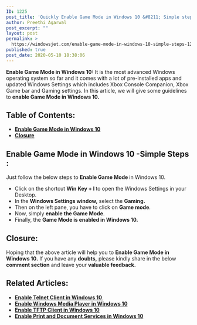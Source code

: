 ```yaml
---
ID: 1225
post_title: 'Quickly Enable Game Mode in Windows 10 &#8211; Simple steps!!'
author: Preethi Agarwal
post_excerpt: ""
layout: post
permalink: >
  https://windowsjet.com/enable-game-mode-in-windows-10-simple-steps-1225/
published: true
post_date: 2020-05-10 18:38:06
---
```

<strong><span class="dropcap dropcap1">E</span>nable Game Mode in Windows 10:</strong> It is the most advanced Windows operating system so far and it comes with a lot of pre-installed apps and updated Windows Settings which includes Xbox Console Companion, Xbox Game bar and Gaming settings. In this article, we will give some guidelines to <strong>enable Game Mode in Windows 10.</strong>
<h2>Table of Contents:</h2>
<ul>
 	<li><a href="#1"><strong>Enable Game Mode in Windows 10</strong></a></li>
 	<li><a href="#2"><strong>Closure</strong></a></li>
</ul>
<h2>Enable Game Mode in Windows 10 -Simple Steps :</h2>
Just follow the below steps to <strong>Enable Game Mode</strong><strong> </strong>in Windows 10.
<ul>
 	<li>Click on the shortcut <span class="su-label su-label-type-black"><strong>Win Key + I </strong>to open the Windows Settings in your Desktop.</span></li>
 	<li>In the <span class="su-label su-label-type-black"><strong>Windows Settings window,</strong> select the </span><strong>Gaming.</strong></li>
 	<li>Then on the left pane, you have to click on <strong>Game mode</strong>.</li>
 	<li>Now, simply <strong>enable the Game Mode</strong>.</li>
 	<li>Finally, the <strong>Game Mode is enabled in Windows 10.</strong></li>
</ul>
<h2 id="2">Closure:</h2>
Hoping that the above article will help you to <strong>Enable Game Mode in Windows 10</strong><strong>.</strong> If you have any <strong>doubts,</strong> please kindly share in the below <strong>comment section</strong> and leave your <strong>valuable feedback.</strong>
<h2>Related Articles:</h2>
<ul>
 	<li><a href="https://windowsjet.com/enable-telnet-client-in-windows-10-quick-steps-688/" rel="nofollow"><strong>Enable Telnet Client in Windows 10 </strong></a></li>
 	<li><a href="https://windowsjet.com/enable-windows-media-player-in-windows-10-475/" rel="nofollow"><strong>Enable Windows Media Player in Windows 10</strong></a></li>
 	<li><a href="https://windowsjet.com/enable-tftp-client-in-windows-10-transfer-files-696/" rel="nofollow"><strong>Enable TFTP Client in Windows 10</strong></a></li>
 	<li><a href="https://windowsjet.com/enable-print-and-document-services-in-windows-10-easy-steps-548/" rel="nofollow"><strong>Enable Print and Document Services in Windows 10</strong></a></li>
</ul>